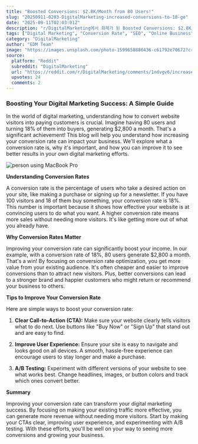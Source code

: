 ```yaml
---
title: "Boosted Conversions: $2.8K/Month from 80 Users!"
slug: "20250911-0203-DigitalMarketing-increased-conversions-to-18-ge"
date: "2025-09-11T02:03:01Z"
description: "r/DigitalMarketing에서 화제가 된 Boosted Conversions: $2.8K/Month from 80 Users!에 대한 깊이 있는 분석과 인사이트"
tags: ["Digital Marketing", "Conversion Rate", "SEO", "Online Business"]
category: "DigitalMarketing"
author: "EDM Team"
image: "https://images.unsplash.com/photo-1599658880436-c61792e70672?crop=entropy&cs=tinysrgb&fit=max&fm=jpg&ixid=M3w3OTU0NDF8MHwxfHNlYXJjaHw0NXx8ZGlnaXRhbCUyMG1hcmtldGluZ3xlbnwxfDB8fHwxNzU3NTU2MTY2fDA&ixlib=rb-4.1.0&q=80&w=1080"
source:
  platform: "Reddit"
  subreddit: "DigitalMarketing"
  url: "https://reddit.com/r/DigitalMarketing/comments/1ndvgv6/increased_conversions_to_18_generating_2800month/"
  upvotes: 24
  comments: 2
---
```


### Boosting Your Digital Marketing Success: A Simple Guide

In the world of digital marketing, understanding how to convert website visitors into paying customers is crucial. Imagine having 80 users and turning 18% of them into buyers, generating $2,800 a month. That's a significant achievement! This blog will help you understand how increasing your conversion rate can impact your business. We'll explore what a conversion rate is, why it's important, and how you can improve it to see better results in your own digital marketing efforts.

![person using MacBook Pro](https://images.unsplash.com/photo-1542744173-05336fcc7ad4?crop=entropy&cs=tinysrgb&fit=max&fm=jpg&ixid=M3w3OTU0NDF8MHwxfHNlYXJjaHwyM3x8c2VvfGVufDF8MHx8fDE3NTc1NTYxNjd8MA&ixlib=rb-4.1.0&q=80&w=1080)

**Understanding Conversion Rates**

A conversion rate is the percentage of users who take a desired action on your site, like making a purchase or signing up for a newsletter. If you have 100 visitors and 18 of them buy something, your conversion rate is 18%. This number is important because it shows how effective your website is at convincing users to do what you want. A higher conversion rate means more sales without needing more visitors. It's like getting more out of what you already have.

**Why Conversion Rates Matter**

Improving your conversion rate can significantly boost your income. In our example, with a conversion rate of 18%, 80 users generate $2,800 a month. That's a win! By focusing on conversion rate optimization, you get more value from your existing audience. It's often cheaper and easier to improve conversions than to attract new visitors. Plus, better conversions can lead to a stronger brand and happier customers who might return or recommend your business to others.

**Tips to Improve Your Conversion Rate**

Here are simple ways to boost your conversion rate:

1. **Clear Call-to-Action (CTA):** Make sure your website clearly tells visitors what to do next. Use buttons like "Buy Now" or "Sign Up" that stand out and are easy to find.

2. **Improve User Experience:** Ensure your site is easy to navigate and looks good on all devices. A smooth, hassle-free experience can encourage users to stay longer and make a purchase.

3. **A/B Testing:** Experiment with different versions of your website to see what works best. Change headlines, images, or button colors and track which ones convert better.

**Summary**

Improving your conversion rate can transform your digital marketing success. By focusing on making your existing traffic more effective, you can generate more revenue without needing more visitors. Start by making your CTAs clear, improving user experience, and experimenting with A/B testing. With these efforts, you'll be well on your way to seeing more conversions and growing your business.